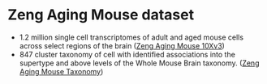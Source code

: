 # Zeng Aging Mouse dataset

* 1.2 million single cell transcriptomes of adult and aged mouse cells
  across select regions of the brain ([Zeng Aging Mouse 10Xv3](Zeng_Aging_Mouse_10Xv3.md))
* 847 cluster taxonomy of cell with identified associations into the supertype
  and above levels of the Whole Mouse Brain taxonomy.
  ([Zeng Aging Mouse Taxonomy](Zeng_Aging_Mouse_taxonomy.md))